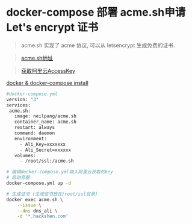# docker-compose 部署 acme.sh申请Let's encrypt 证书

> acme.sh 实现了 acme 协议, 可以从 letsencrypt 生成免费的证书.

 > [acme.sh地址](https://github.com/acmesh-official/acme.sh/wiki/Run-acme.sh-in-docker)
 
 > [获取阿里云AccessKey](https://usercenter.console.aliyun.com/?spm=5176.12818093.nav-right.dak.488716d0qgnmuw#/manage/ak)
 
 
 [docker & docker-compose install](https://github.com/hackshen/hdoc/blob/master/document/centos_env.md#install-docker)
 
 ```bash
#docker-compose.yml
version: "3"
services:
  acme.sh:
    image: neilpang/acme.sh
    container_name: acme.sh
    restart: always
    command: daemon
    environment:
      - Ali_Key=xxxxxxx
      - Ali_Secret=xxxxxx
    volumes:
      - /root/ssl:/acme.sh
 ```
 
```bash
# 编辑docker-compose.yml填入阿里云获取的key
# 启动容器
docker-compose.yml up -d

# 生成证书 (生成证书放在/root/ssl目录)
docker exec acme.sh \
    --issue \
    --dns dns_ali \
    -d '*.hackshen.com' 
```

